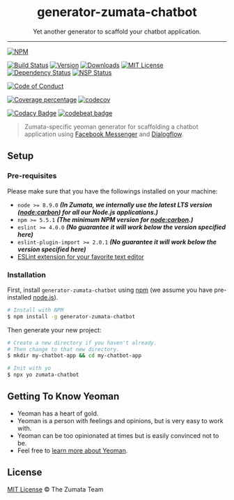 <div align="center" style="text-align: center;">
  <h1 style="border-bottom: none;">generator-zumata-chatbot</h1>

  <p>Yet another generator to scaffold your chatbot application.</p>
</div>

<hr />

[![NPM][nodei-badge]][nodei-url]

[![Build Status][travis-badge]][travis-url]
[![Version][version-badge]][version-url]
[![Downloads][downloads-badge]][downloads-url]
[![MIT License][mit-license-badge]][mit-license-url]
[![Dependency Status][daviddm-badge]][daviddm-url]
[![NSP Status][nsp-badge]][nsp-url]

[![Code of Conduct][coc-badge]][coc-url]

[![Coverage percentage][coveralls-badge]][coveralls-url]
[![codecov][codecov-badge]][codecov-url]

[![Codacy Badge][codacy-badge]][codacy-url]
[![codebeat badge][codebeat-badge]][codebeat-url]

> Zumata-specific yeoman generator for scaffolding a chatbot application using [Facebook Messenger][facebook-messenger-url] and [Dialogflow][dialogflow-url].

## Setup

### Pre-requisites

Please make sure that you have the followings installed on your machine:

- `node >= 8.9.0` ___(In Zumata, we internally use the latest LTS version ([node:carbon][node-releases-url]) for all our Node.js applications.)___
- `npm >= 5.5.1` ___(The minimum NPM version for [node:carbon][node-releases-url].)___
- `eslint >= 4.0.0` ___(No guarantee it will work below the version specified here)___
- `eslint-plugin-import >= 2.0.1` ___(No guarantee it will work below the version specified here)___
- [ESLint extension for your favorite text editor][eslint-url]

### Installation

First, install `generator-zumata-chatbot` using [npm][npm-url] (we assume you have pre-installed [node.js][nodejs-url]).

```sh
# Install with NPM
$ npm install -g generator-zumata-chatbot
```

Then generate your new project:

```sh
# Create a new directory if you haven't already.
# Then change to that new directory.
$ mkdir my-chatbot-app && cd my-chatbot-app

# Init with yo
$ npx yo zumata-chatbot
```

## Getting To Know Yeoman

- Yeoman has a heart of gold.
- Yeoman is a person with feelings and opinions, but is very easy to work with.
- Yeoman can be too opinionated at times but is easily convinced not to be.
- Feel free to [learn more about Yeoman][yeoman-url].

## License

[MIT License](http://the-zumata-team.mit-license.org/) © The Zumata Team

[node-releases-url]: https://nodejs.org/en/download/releases/
[eslint-url]: http://eslint.org/docs/user-guide/integrations
[yeoman-url]: http://yeoman.io
[npm-url]: https://www.npmjs.com/
[nodejs-url]: https://nodejs.org/
[facebook-messenger-url]: https://www.messenger.com
[dialogflow-url]: https://dialogflow.com

[nodei-badge]: https://nodei.co/npm/generator-zumata-chatbot.png?downloads=true&downloadRank=true&stars=true

[travis-badge]: https://img.shields.io/travis/Zumata/generator-zumata-chatbot.svg?style=flat-square
[version-badge]: https://img.shields.io/npm/v/generator-zumata-chatbot.svg?style=flat-square
[downloads-badge]: https://img.shields.io/npm/dm/generator-zumata-chatbot.svg?style=flat-square
[mit-license-badge]: https://img.shields.io/github/license/mashape/apistatus.svg?style=flat-square
[daviddm-badge]: https://img.shields.io/david/Zumata/generator-zumata-chatbot.svg?style=flat-square
[nsp-badge]: https://nodesecurity.io/orgs/motss/projects/fb100587-da3c-46c1-afd6-7e90bf411646/badge

[coc-badge]: https://img.shields.io/badge/code%20of-conduct-ff69b4.svg?style=flat-square

[coveralls-badge]: https://coveralls.io/repos/github/Zumata/generator-zumata-chatbot/badge.svg?branch=master
[codecov-badge]: https://codecov.io/gh/Zumata/generator-zumata-chatbot/branch/master/graph/badge.svg

[codacy-badge]: https://api.codacy.com/project/badge/Grade/1ea482be29d14b848f5f8b34ca8e9dd9
[codebeat-badge]: https://codebeat.co/badges/2e98378b-4e11-497e-a692-ba66a4d1c71a

[nodei-url]: https://nodei.co/npm/generator-zumata-chatbot/

[travis-url]: https://travis-ci.org/Zumata/generator-zumata-chatbot
[version-url]: https://www.npmjs.com/package/generator-zumata-chatbot
[downloads-url]: http://www.npmtrends.com/generator-zumata-chatbot
[mit-license-url]: https://github.com/Zumata/generator-zumata-chatbot/blob/master/LICENSE
[daviddm-url]: https://david-dm.org/Zumata/generator-zumata-chatbot
[nsp-url]: https://nodesecurity.io/orgs/motss/projects/fb100587-da3c-46c1-afd6-7e90bf411646

[coc-url]: https://github.com/Zumata/generator-zumata-chatbot/blob/master/CODE_OF_CONDUCT.md

[coveralls-url]: https://coveralls.io/github/Zumata/generator-zumata-chatbot?branch=master
[codecov-url]: https://codecov.io/gh/Zumata/generator-zumata-chatbot

[codacy-url]: https://www.codacy.com/app/motss/generator-zumata-chatbot?utm_source=github.com&amp;utm_medium=referral&amp;utm_content=Zumata/generator-zumata-chatbot&amp;utm_campaign=Badge_Grade
[codebeat-url]: https://codebeat.co/projects/github-com-zumata-generator-zumata-chatbot-master
